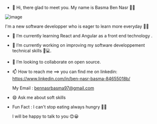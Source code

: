 - 👋 Hi, there glad to meet you.
  My name is Basma Ben Nasr 👩‍💼
  
![image](https://user-images.githubusercontent.com/68250058/117823164-147b5480-b265-11eb-8cb0-5f99c3b4a3d1.png)


   I'm a new software developper who is eager to learn more everyday 👩‍🎓
- 🌱 I’m currently learning React and Angular as a front end technology .
- 🌱 I’m currently working on improving my software developpement technical skills 📖💻.
- 💞️ I’m looking to collaborate on open source.
- 📫 How to reach me ==> you can find me on linkedin: https://www.linkedin.com/in/ben-nasr-basma-84655018b/
    
    My Email : bennasrbasma97@gmail.com
- 😄 Ask me about soft skills
- Fun Fact : I can't stop eating always hungry 🤷🤣

     I will be happy to talk to you  😊😀
 

<!---
BasmaBenNasr/BasmaBenNasr is a ✨ special ✨ repository because its `README.md` (this file) appears on your GitHub profile.
You can click the Preview link to take a look at your changes.
--->
